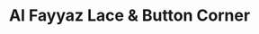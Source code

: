 ---
title: "Al Fayyaz Lace & Button Corner"
url: /karachi/al-fayyaz-lace-and-button-corner/
shop: clothes
---